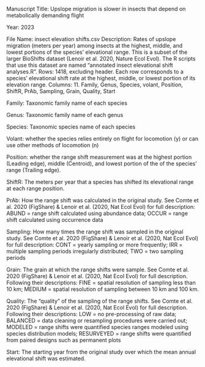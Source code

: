 Manuscript Title: Upslope migration is slower in insects that depend on metabolically demanding flight

Year: 2023

File Name: insect elevation shifts.csv
Description: Rates of upslope migration (meters per year) among insects at the highest, middle, and lowest portions of the species’ elevational range. This is a subset of the larger BioShifts dataset (Lenoir et al. 2020, Nature Ecol Evol). The R scripts that use this dataset are named “annotated insect elevational shift analyses.R”. 
Rows: 1418, excluding header. Each row corresponds to a species’ elevational shift rate at the highest, middle, or lowest portion of its elevation range.
Columns: 11. Family, Genus, Species, volant, Position, ShiftR, PrAb, Sampling, Grain, Quality, Start   

Family: Taxonomic family name of each species

Genus: Taxonomic family name of each genus

Species: Taxonomic species name of each species

Volant: whether the species relies entirely on flight for locomotion (y) or can use other methods of locomotion (n) 

Position: whether the range shift measurement was at the highest portion (Leading edge), middle (Centroid), and lowest portion of the of the species’ range (Trailing edge). 

ShiftR: The meters per year that a species has shifted its elevational range at each range position.

PrAb: How the range shift was calculated in the original study. See Comte et al. 2020 (FigShare) & Lenoir et al. (2020, Nat Ecol Evol) for full description: ABUND = range shift calculated using abundance data; OCCUR = range shift calculated using occurrence data

Sampling: How many times the range shift was sampled in the original study. See Comte et al. 2020 (FigShare) & Lenoir et al. (2020, Nat Ecol Evol) for full description: CONT = yearly sampling or more frequently; IRR = multiple sampling periods irregularly distributed; TWO = two sampling periods

Grain: The grain at which the range shifts were sample. See Comte et al. 2020 (FigShare) & Lenoir et al. (2020, Nat Ecol Evol) for full description. Following their descriptions: FINE = spatial resolution of sampling less than 10 km; MEDIUM = spatial resolution of sampling between 10 km and 100 km.

Quality: The “quality” of the sampling of the range shifts. See Comte et al. 2020 (FigShare) & Lenoir et al. (2020, Nat Ecol Evol) for full description. Following their descriptions: LOW = no pre-processing of raw data; BALANCED = data cleaning or resampling procedures were carried out; MODELED = range shifts were quantified species ranges modeled using species distribution models; RESURVEYED = range shifts were quantified from paired designs such as permanent plots

Start: The starting year from the original study over which the mean annual elevational shift was estimated.
